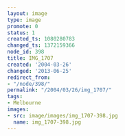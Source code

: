 ```yaml
---
layout: image
type: image
promote: 0
status: 1
created_ts: 1080280783
changed_ts: 1372159366
node_id: 398
title: IMG_1707
created: '2004-03-26'
changed: '2013-06-25'
redirect_from:
- "/node/398/"
permalink: "/2004/03/26/img_1707/"
tags:
- Melbourne
images:
- src: image/images/img_1707-398.jpg
  name: img_1707-398.jpg
---
```


